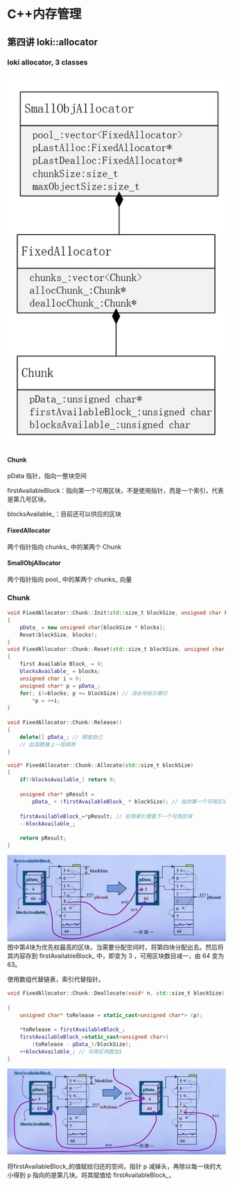 # C++内存管理

## 第四讲 loki::allocator

### loki allocator, 3 classes

![](./img/4-1.JPG)

#### Chunk

pData 指针，指向一整块空间

firstAvailableBlock：指向第一个可用区块，不是使用指针，而是一个索引，代表是第几号区块。

blocksAvailable_：目前还可以供应的区块

#### FixedAllocator

两个指针指向 chunks_ 中的某两个 Chunk

#### SmallObjAllocator

两个指针指向 pool_ 中的某两个 chunks_ 向量

### Chunk

```C++
void FixedAllocator::Chunk::Init(std::size_t blockSize, unsigned char blocks)
{
    pData_ = new unsigned char[blockSize * blocks];
    Reset(blockSize, blocks);
}
void FixedAllocator::Chunk::Reset(std::size_t blockSize, unsigned char blocks)
{
    first Available Block_ = 0;
    blocksAvailable_ = blocks;
    unsigned char i = 0;
    unsigned char* p = pData_;
    for(; i!=blocks; p += blockSize) // 流水号标示索引
        *p = ++i;
}

void FixedAllocator::Chunk::Release()
{
    delete[] pData_; // 释放自己
    // 此函数被上一层调用
}
```

```C++
void* FixedAllocator::Chunk::Allocate(std::size_t blockSize)
{
    if(!blocksAvailable_) return 0;
    
    unsigned char* pResult = 
        pData_ + (firstAvailableBlock_ * blockSize); // 指向第一个可用区块
    
    firstAvailableBlock_=*pResult; // 右侧索引便是下一个可用区块
    --blockAvailable_;
    
    return pResult;
}
```



![](./img/4-2.JPG)图中第4块为优先权最高的区块，当需要分配空间时，将第四块分配出去。然后将其内容存到 firstAvailableBlock_ 中，即变为 3 ，可用区块数目减一，由 64 变为 63。

使用数组代替链表，索引代替指针。

```C++
void FixedAllocator::Chunk::Deallocate(void* n, std::size_t blockSize)

{
    unsigned char* toRelease = static_cast<unsigned char*> (p);

    *toRelease = firstAvailableBlock_;
    firstAvailableBlock_=static_cast<unsigned char>(
        (toRelease - pData_)/blockSize);
    ++blockAvailable_; // 可用区块数加1
}
```

![](./img/4-3.JPG)

将firstAvailableBlock\_的值赋给归还的空间，指针 p 减掉头，再除以每一块的大小得到 p 指向的是第几块。将其赋值给 firstAvailableBlock\_，